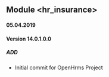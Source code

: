 ## Module <hr_insurance>

#### 05.04.2019
#### Version 14.0.1.0.0
##### ADD
- Initial commit for OpenHrms Project
